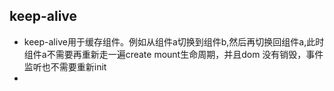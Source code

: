 ## keep-alive
* keep-alive用于缓存组件。例如从组件a切换到组件b,然后再切换回组件a,此时组件a不需要再重新走一遍create mount生命周期，并且dom 没有销毁，事件监听也不需要重新init
* 
